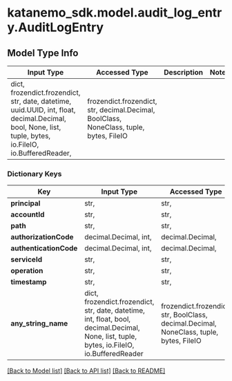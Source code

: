 # katanemo_sdk.model.audit_log_entry.AuditLogEntry

## Model Type Info
Input Type | Accessed Type | Description | Notes
------------ | ------------- | ------------- | -------------
dict, frozendict.frozendict, str, date, datetime, uuid.UUID, int, float, decimal.Decimal, bool, None, list, tuple, bytes, io.FileIO, io.BufferedReader,  | frozendict.frozendict, str, decimal.Decimal, BoolClass, NoneClass, tuple, bytes, FileIO |  | 

### Dictionary Keys
Key | Input Type | Accessed Type | Description | Notes
------------ | ------------- | ------------- | ------------- | -------------
**principal** | str,  | str,  |  | 
**accountId** | str,  | str,  |  | 
**path** | str,  | str,  |  | 
**authorizationCode** | decimal.Decimal, int,  | decimal.Decimal,  |  | 
**authenticationCode** | decimal.Decimal, int,  | decimal.Decimal,  |  | 
**serviceId** | str,  | str,  |  | 
**operation** | str,  | str,  |  | 
**timestamp** | str,  | str,  |  | 
**any_string_name** | dict, frozendict.frozendict, str, date, datetime, int, float, bool, decimal.Decimal, None, list, tuple, bytes, io.FileIO, io.BufferedReader | frozendict.frozendict, str, BoolClass, decimal.Decimal, NoneClass, tuple, bytes, FileIO | any string name can be used but the value must be the correct type | [optional]

[[Back to Model list]](../../README.md#documentation-for-models) [[Back to API list]](../../README.md#documentation-for-api-endpoints) [[Back to README]](../../README.md)

